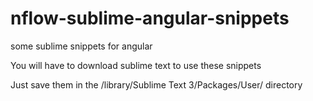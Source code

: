 # nflow-sublime-angular-snippets
some sublime snippets for angular

You will have to download sublime text to use these snippets

Just save them in the /library/Sublime Text 3/Packages/User/ directory

